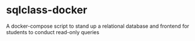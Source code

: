 # sqlclass-docker
A docker-compose script to stand up a relational database and frontend for students to conduct read-only queries
